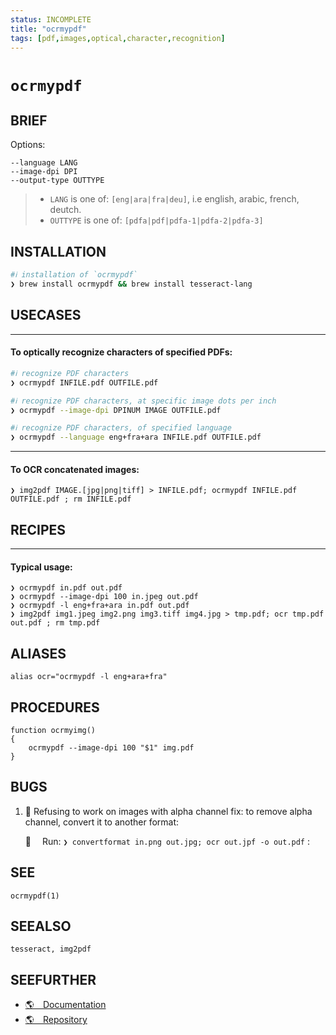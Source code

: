 ```yaml
---
status: INCOMPLETE
title: "ocrmypdf"
tags: [pdf,images,optical,character,recognition]
---
```


# `ocrmypdf`

## BRIEF

Options:

    --language LANG
    --image-dpi DPI
    --output-type OUTTYPE

>- `LANG` is one of: `[eng|ara|fra|deu]`, i.e english, arabic, french, deutch.
>- `OUTTYPE` is one of: `[pdfa|pdf|pdfa-1|pdfa-2|pdfa-3]`

## INSTALLATION


```bash
#ℹ︎ installation of `ocrmypdf`
❯ brew install ocrmypdf && brew install tesseract-lang
```


## USECASES

----
#### To optically recognize characters of specified PDFs:


```bash
#ℹ︎ recognize PDF characters
❯ ocrmypdf INFILE.pdf OUTFILE.pdf
```



```bash
#ℹ︎ recognize PDF characters, at specific image dots per inch
❯ ocrmypdf --image-dpi DPINUM IMAGE OUTFILE.pdf
```



```bash
#ℹ︎ recognize PDF characters, of specified language
❯ ocrmypdf --language eng+fra+ara INFILE.pdf OUTFILE.pdf
```


----
#### To OCR concatenated images:

    ❯ img2pdf IMAGE.[jpg|png|tiff] > INFILE.pdf; ocrmypdf INFILE.pdf OUTFILE.pdf ; rm INFILE.pdf

## RECIPES

----
#### Typical usage:

    ❯ ocrmypdf in.pdf out.pdf
    ❯ ocrmypdf --image-dpi 100 in.jpeg out.pdf
    ❯ ocrmypdf -l eng+fra+ara in.pdf out.pdf
    ❯ img2pdf img1.jpeg img2.png img3.tiff img4.jpg > tmp.pdf; ocr tmp.pdf out.pdf ; rm tmp.pdf


## ALIASES

    alias ocr="ocrmypdf -l eng+ara+fra"

## PROCEDURES

    function ocrmyimg()
    {
        ocrmypdf --image-dpi 100 "$1" img.pdf
    }


## BUGS

1. 🐞 Refusing to work on images with alpha channel fix: to remove alpha channel, convert it to another format:

    🔧  Run: `❯ convertformat in.png out.jpg; ocr out.jpf -o out.pdf`
    : <space>

## SEE

    ocrmypdf(1)

## SEEALSO

    tesseract, img2pdf

## SEEFURTHER

- [🌎 Documentation](https://ocrmypdf.readthedocs.io/en/latest/cookbook.html)
- [🌎 Repository](https://github.com/jbarlow83/OCRmyPDF)
